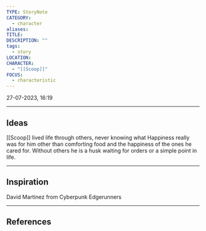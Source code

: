 ```yaml
---
TYPE: StoryNote
CATEGORY:
  - character
aliases: 
TITLE: 
DESCRIPTION: ""
tags:
  - story
LOCATION: 
CHARACTER:
  - "[[Scoop]]"
FOCUS:
  - characteristic
---
```


27-07-2023, 16:19

---
## Ideas


[[Scoop]] lived life through others, never knowing what Happiness really was for him other than comforting food and the happiness of the ones he cared for. Without others he is a husk waiting for orders or a simple point in life.


---
## Inspiration

David Martinez from Cyberpunk Edgerunners

---
## References